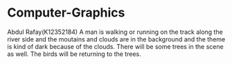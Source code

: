# Computer-Graphics
Abdul Rafay(K12352184)
A man is walking or running on the track along the river side and the moutains and clouds are in the background and the theme is kind of dark because of the clouds. There will be some trees in the scene as well. The birds will be returning to the trees.

